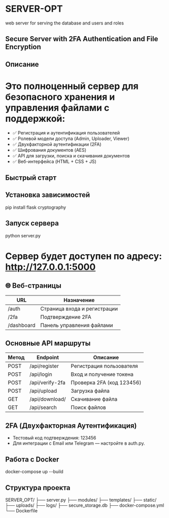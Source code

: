 # SERVER-OPT
web server for serving the database and users and roles

## Secure Server with 2FA Authentication and File Encryption

## Описание
# Это полноценный сервер для безопасного хранения и управления файлами с поддержкой:
- ✅ Регистрация и аутентификация пользователей
- ✅ Ролевой модели доступа (Admin, Uploader, Viewer)
- ✅ Двухфакторной аутентификации (2FA)
- ✅ Шифрования документов (AES)
- ✅ API для загрузки, поиска и скачивания документов
- ✅ Веб-интерфейса (HTML + CSS + JS)

## Быстрый старт

## Установка зависимостей
pip install flask cryptography

## Запуск сервера
python server.py

# Сервер будет доступен по адресу: http://127.0.0.1:5000

## 🌐 Веб-страницы
| URL          | Назначение               |
|---------------|--------------------------|
| /auth         | Страница входа и регистрации |
| /2fa           | Подтверждение 2FA        |
| /dashboard     | Панель управления файлами |

## Основные API маршруты
| Метод  | Endpoint         | Описание                  |
|--------|------------------|---------------------------|
| POST   | /api/register    | Регистрация пользователя  |
| POST   | /api/login       | Вход и получение токена   |
| POST   | /api/verify-2fa  | Проверка 2FA (код 123456) |
| POST   | /api/upload      | Загрузка файла            |
| GET    | /api/download/<id> | Скачивание файла         |
| GET    | /api/search      | Поиск файлов              |

 ## 2FA (Двухфакторная Аутентификация)
- Тестовый код подтверждения: 123456
- Для интеграции с Email или Telegram — настройте в auth.py.

## Работа с Docker
docker-compose up --build

## Структура проекта
SERVER_OPT/
├── server.py
├── modules/
├── templates/
├── static/
├── uploads/
├── logs/
├── secure_storage.db
├── docker-compose.yml
└── Dockerfile


